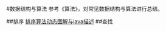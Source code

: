 #数据结构与算法
参考《算法》，对常见数据结构与算法进行总结。

##排序
[排序算法动态图解与java描述](https://mp.weixin.qq.com/s?__biz=MzU0OTk3ODQ3Ng==&mid=2247484600&idx=1&sn=a6e6b4633a3d643a130764bfa7dce6dc&chksm=fba6ecbbccd165ad16bb91181b5e141806321277f87dc84294f1d0dc1afaa9d33b75998424c6&mpshare=1&scene=1&srcid=0301vYgsCHxavL4q5bzMPe9p#rd)
##查找

